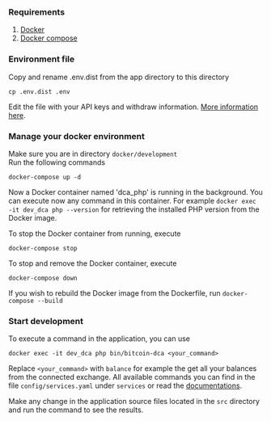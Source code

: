 ### Requirements
1. [Docker](https://docs.docker.com/)  
2. [Docker compose](https://docs.docker.com/compose/)

### Environment file

Copy and rename .env.dist from the app directory to this directory
```
cp .env.dist .env
```
Edit the file with your API keys and withdraw information. 
[More information here](https://bitcoin-dca.readthedocs.io/en/latest/configuration.html#available-configuration). 

### Manage your docker environment

Make sure you are in directory
`docker/development`  
Run the following commands  
```
docker-compose up -d
```  

Now a Docker container named 'dca_php' is running in the background. You can execute now any command in this container. 
For example `docker exec -it dev_dca php --version` for retrieving the installed PHP version from the Docker image.

To stop the Docker container from running, execute 
```
docker-compose stop
```

To stop and remove the Docker container, execute
```
docker-compose down
```

If you wish to rebuild the Docker image from the Dockerfile, run `docker-compose --build`

### Start development

To execute a command in the application, you can use

```
docker exec -it dev_dca php bin/bitcoin-dca <your_command>
```
Replace `<your_command>` with `balance` for example the get all your balances from the connected exchange.
All available commands you can find in the file `config/services.yaml` under `services` or read the [documentations](config/services.yaml).

Make any change in the application source files located in the `src` directory and run the command to see the results.